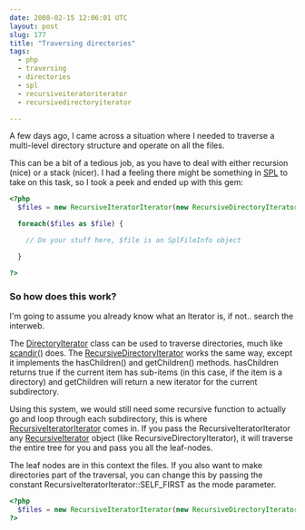 ```yaml
---
date: 2008-02-15 12:06:01 UTC
layout: post
slug: 177
title: "Traversing directories"
tags:
  - php
  - traversing
  - directories
  - spl
  - recursiveiteratoriterator
  - recursivedirectoryiterator

---
```

<p>A few days ago, I came across a situation where I needed to traverse a multi-level directory structure and operate on all the files.</p>

<p>This can be a bit of a tedious job, as you have to deal with either recursion (nice) or a stack (nicer). I had a feeling there might be something in <a href="http://www.php.net/~helly/php/ext/spl/">SPL</a> to take on this task, so I took a peek and ended up with this gem:</p>

```php
<?php
  $files = new RecursiveIteratorIterator(new RecursiveDirectoryIterator('.'));

  foreach($files as $file) {

    // Do your stuff here, $file is an SplFileInfo object

  }

?>
```

<h3>So how does this work?</h3>

<p>I'm going to assume you already know what an Iterator is, if not.. search the interweb.</p>

<p>The <a href="http://www.php.net/~helly/php/ext/spl/classDirectoryIterator.html">DirectoryIterator</a> class can be used to traverse directories, much like <a href="http://www.php.net/scandir">scandir()</a> does. The <a href="http://www.php.net/~helly/php/ext/spl/classRecursiveDirectoryIterator.html">RecursiveDirectoryIterator</a>  works the same way, except it implements the hasChildren() and getChildren() methods. hasChildren returns true if the current item has sub-items (in this case, if the item is a directory) and getChildren will return a new iterator for the current subdirectory.</p>

<p>Using this system, we would still need some recursive function to actually go and loop through each subdirectory, this is where <a href="http://www.php.net/~helly/php/ext/spl/classRecursiveIteratorIterator.html">RecursiveIteratorIterator</a> comes in. If you pass the RecursiveIteratorIterator any <a href="http://www.php.net/~helly/php/ext/spl/interfaceRecursiveIterator.html">RecursiveIterator</a> object (like RecursiveDirectoryIterator), it will traverse the entire tree for you and pass you all the leaf-nodes.</p>

<p>The leaf nodes are in this context the files. If you also want to make directories part of the traversal, you can change this by passing the constant RecursiveIteratorIterator::SELF_FIRST as the mode parameter.</p>

```php
<?php
  $files = new RecursiveIteratorIterator(new RecursiveDirectoryIterator('.'),RecursiveIteratorIterator::SELF_FIRST);
?>
```


